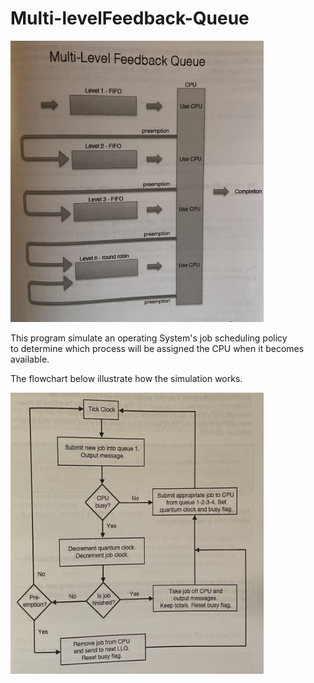 # Multi-levelFeedback-Queue


<img src="./image/head.jpg" width="405" height="450">
 
This program simulate an operating System's job scheduling policy\
to determine which process will be assigned the CPU when it becomes available.
 
The flowchart below illustrate how the simulation works.

<img src="./image/chart.jpg" width="405" height="450">
 
